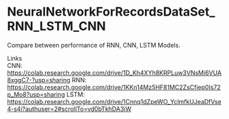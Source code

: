 # NeuralNetworkForRecordsDataSet_RNN_LSTM_CNN
Compare between performance of RNN, CNN, LSTM Models.
                                                                                                                                                                         
Links                                                                                                                                                                       
CNN: https://colab.research.google.com/drive/1D_Kh4XYh8KRPLuw3VNsMi6VUA8xggC7-?usp=sharing
RNN: https://colab.research.google.com/drive/1KKn14Mz5HF81MC2ZsCfiep0Is72p_Mo8?usp=sharing
LSTM: https://colab.research.google.com/drive/1Cnnq1dZpeWO_YclmfkUJeaDfVse4-s4i?authuser=2#scrollTo=vd0bTkhDA3iW
